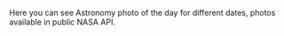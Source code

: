 Here you can see Astronomy photo of the day for different dates, photos available in public NASA API.
